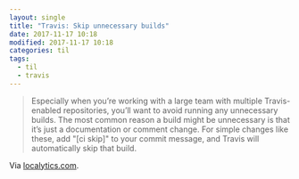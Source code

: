 ```yaml
---
layout: single
title: "Travis: Skip unnecessary builds"
date: 2017-11-17 10:18
modified: 2017-11-17 10:18
categories: til
tags:
  - til
  - travis
---
```


> Especially when you’re working with a large team with multiple Travis-enabled repositories,
> you’ll want to avoid running any unnecessary builds.
> The most common reason a build might be unnecessary is that it’s just a documentation or comment change.
> For simple changes like these, add "[ci skip]" to your commit message,
> and Travis will automatically skip that build.

Via [localytics.com](https://web.archive.org/web/20180329110316/http://eng.localytics.com/best-practices-and-common-mistakes-with-travis-ci/).
